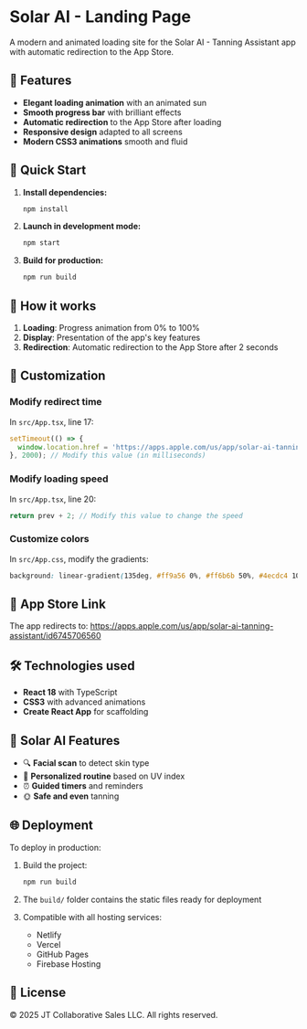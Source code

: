 # Solar AI - Landing Page

A modern and animated loading site for the Solar AI - Tanning Assistant app with automatic redirection to the App Store.

## 🌟 Features

- **Elegant loading animation** with an animated sun
- **Smooth progress bar** with brilliant effects
- **Automatic redirection** to the App Store after loading
- **Responsive design** adapted to all screens
- **Modern CSS3 animations** smooth and fluid

## 🚀 Quick Start

1. **Install dependencies:**
   ```bash
   npm install
   ```

2. **Launch in development mode:**
   ```bash
   npm start
   ```

3. **Build for production:**
   ```bash
   npm run build
   ```

## 📱 How it works

1. **Loading**: Progress animation from 0% to 100%
2. **Display**: Presentation of the app's key features
3. **Redirection**: Automatic redirection to the App Store after 2 seconds

## 🎨 Customization

### Modify redirect time
In `src/App.tsx`, line 17:
```typescript
setTimeout(() => {
  window.location.href = 'https://apps.apple.com/us/app/solar-ai-tanning-assistant/id6745706560';
}, 2000); // Modify this value (in milliseconds)
```

### Modify loading speed
In `src/App.tsx`, line 20:
```typescript
return prev + 2; // Modify this value to change the speed
```

### Customize colors
In `src/App.css`, modify the gradients:
```css
background: linear-gradient(135deg, #ff9a56 0%, #ff6b6b 50%, #4ecdc4 100%);
```

## 🔗 App Store Link

The app redirects to: https://apps.apple.com/us/app/solar-ai-tanning-assistant/id6745706560

## 🛠 Technologies used

- **React 18** with TypeScript
- **CSS3** with advanced animations
- **Create React App** for scaffolding

## 📱 Solar AI Features

- 🔍 **Facial scan** to detect skin type
- 📱 **Personalized routine** based on UV index
- ⏰ **Guided timers** and reminders
- 🌞 **Safe and even** tanning

## 🌐 Deployment

To deploy in production:

1. Build the project:
   ```bash
   npm run build
   ```

2. The `build/` folder contains the static files ready for deployment

3. Compatible with all hosting services:
   - Netlify
   - Vercel
   - GitHub Pages
   - Firebase Hosting

## 📄 License

© 2025 JT Collaborative Sales LLC. All rights reserved.
